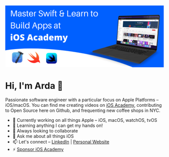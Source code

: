 ![Afraz on iOS Academy](https://raw.githubusercontent.com/AfrazCodes/AfrazCodes/main/header.png)

# Hi, I'm Arda 👋

Passionate software engineer with a particular focus on Apple Platforms – iOS/macOS. You can find me creating videos on [iOS Academy](https://www.youtube.com/iOSAcademy), contributing to Open Source here on Github, and frequenting new coffee shops in NYC.

- 🔭 Currently working on all things Apple – iOS, macOS, watchOS, tvOS
- 🌱 Learning anything I can get my hands on!
- 👯 Always looking to collaborate
- 💬 Ask me about all things iOS
- 📫 Let's connect – [LinkedIn](https://www.linkedin.com/in/afrazsiddiqui) | [Personal Website](https://afraz.me)
- ⚡ [Sponsor iOS Academy](mailto:hello@iosacademy.io)
